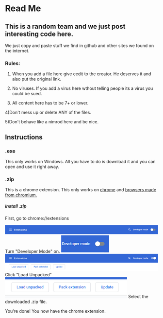 # Read Me
## This is a random team and we just post interesting code here.

We just copy and paste stuff we find in github and other sites we found on the internet.

### Rules: 

1) When you add a file here give cedit to the creator.
  He deserves it and also put the original link.
  
2) No viruses. If you add a virus here wthout telling people its a virus you could be sued.

3) All content here has to be 7+ or lower. 

4)Don't mess up or delete ANY of the files.

5)Don't behave like a nimrod here and be nice.

## Instructions

### .exe
This only works on Windows. All you have to do is download it and you can open and use it right away.

### .zip
This is a chrome extension. This only works on [chrome](https://www.google.com/chrome/) and [browsers made from chromium.](https://www.zdnet.com/pictures/all-the-chromium-based-browsers/)
##### install .zip
First, go to chrome://extensions

<img src="ChromeExtensions.png">
Turn "Developer Mode" on.

<img src="DeveloperModeOff.png">
<img src="DeveloperModeOn.png">
Click "Load Unpacked"

<img src="DeveloperButtons.png">
Select the downloaded .zip file.

You're done! You now have the chrome extension.

